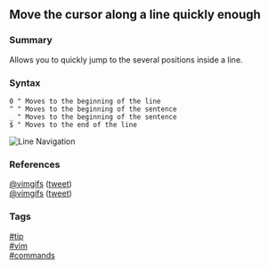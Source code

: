 ## Move the cursor along a line quickly enough

### Summary
Allows you to quickly jump to the several positions inside a line.

### Syntax
```vim
0 " Moves to the beginning of the line
^ " Moves to the beginning of the sentence
_ " Moves to the beginning of the sentence
$ " Moves to the end of the line
```
  
![Line Navigation](https://cloud.githubusercontent.com/assets/19519411/17079477/22412c7e-50d7-11e6-8120-654419945521.gif)   

### References
[@vimgifs](https://twitter.com/vimgifs) \([tweet](https://twitter.com/vimgifs/status/756188573896880128)\)  
[@vimgifs](https://twitter.com/vimgifs) \([tweet](https://twitter.com/vimgifs/status/756190849264857089)\)

### Tags
[#tip](../../tips.md)  
[#vim](../vim.md)  
[#commands](commands.md)  
